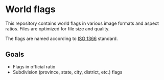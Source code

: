 # World flags

This repository contains world flags in various image formats and aspect ratios. Files are optimized for file size and quality.

The flags are named according to [ISO 1366](https://en.wikipedia.org/wiki/ISO_3166) standard.

## Goals

- Flags in official ratio
- Subdivision (province, state, city, district, etc.) flags
